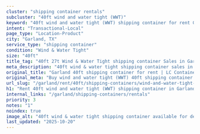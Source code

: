 ```yaml
---
cluster: "shipping container rentals"
subcluster: "40ft wind and water tight (WWT)"
keyword: "40ft wind and water tight (WWT) shipping container for rent Garland, TX"
intent: "Transactional-Local"
page_type: "Location-Product"
city: "Garland, TX"
service_type: "shipping container"
condition: "Wind & Water Tight"
size: "40ft"
title_tag: "40ft 27t Wind & Water Tight shipping container Sales in Garland | LC Container"
meta_description: "40ft wind & water tight shipping container sales in Garland. Fast delivery, competitive pricing. Serving shipping containers area. Quote ID: SFM. Call (214) 524-4168 for your free quote today."
original_title: "Garland 40ft shipping container for rent | LC Container"
original_meta: "Buy wind and water tight (WWT) 40ft shipping container rent with local delivery in Garland, TX. LC Container — local Since 2003. Request a fast quote today."
url_slug: "/garland/rent/40ft/shipping-containers/wind-and-water-tight-wwt"
h1: "Rent 40ft wind and water tight (WWT) shipping container in Garland"
internal_links: "/garland/shipping-containers/rentals"
priority: 3
notes: "1"
noindex: true
image_alt: "40ft wind & water tight shipping container available for delivery in Garland"
last_updated: "2025-10-20"
---
```


<!-- TODO: Add unique city/inventory copy, images, and internal links here. -->
